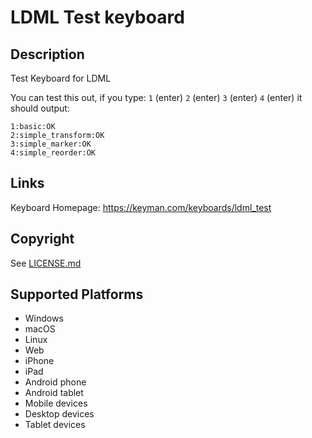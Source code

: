 LDML Test keyboard
==============

Description
-----------
Test Keyboard for LDML

You can test this out, if you type:  `1` (enter) `2` (enter) `3` (enter) `4` (enter) it should output:

```
1:basic:OK
2:simple_transform:OK
3:simple_marker:OK
4:simple_reorder:OK
```

Links
-----
Keyboard Homepage: https://keyman.com/keyboards/ldml_test

Copyright
---------
See [LICENSE.md](LICENSE.md)

Supported Platforms
-------------------
 * Windows
 * macOS
 * Linux
 * Web
 * iPhone
 * iPad
 * Android phone
 * Android tablet
 * Mobile devices
 * Desktop devices
 * Tablet devices


